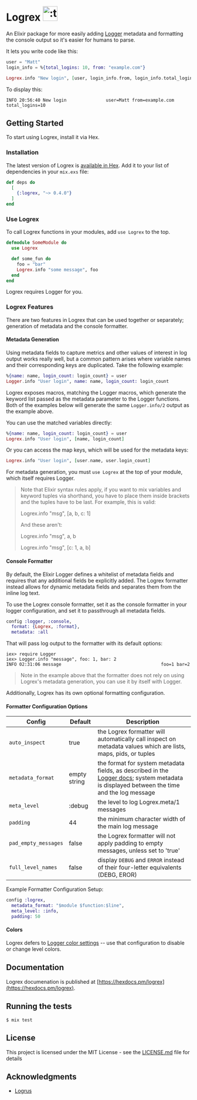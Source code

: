 # Logrex <img src="https://i.imgur.com/UEbtVhA.jpg" width="40" height="40" alt=":trex:" class="emoji" title=":trex:"/>

An Elixir package for more easily adding [Logger](https://hexdocs.pm/logger/Logger.html)
metadata and formatting the console output so it's easier for humans to parse.

It lets you write code like this:

```elixir
user = "Matt"
login_info = %{total_logins: 10, from: "example.com"}

Logrex.info "New login", [user, login_info.from, login_info.total_logins]
```

To display this:

```
INFO 20:56:40 New login               user=Matt from=example.com total_logins=10
```

## Getting Started

To start using Logrex, install it via Hex.

### Installation

The latest version of Logrex is [available in Hex](https://hex.pm/packages/logrex).
Add it to your list of dependencies in your `mix.exs` file:

```elixir
def deps do
  [
    {:logrex, "~> 0.4.0"}
  ]
end
```

### Use Logrex

To call Logrex functions in your modules, add `use Logrex` to the top.

```elixir
defmodule SomeModule do
  use Logrex

  def some_fun do
    foo = "bar"
    Logrex.info "some message", foo
  end
end
```

Logrex requires Logger for you.

### Logrex Features

There are two features in Logrex that can be used together or separately;
generation of metadata and the console formatter.

#### Metadata Generation

Using metadata fields to capture metrics and other values of interest in log
output works really well, but a common pattern arises where variable names and
their corresponding keys are duplicated. Take the following example:

```elixir
%{name: name, login_count: login_count} = user
Logger.info "User login", name: name, login_count: login_count
```

Logrex exposes macros, matching the Logger macros, which generate the
keyword list passed as the metadata parameter to the Logger functions. Both of
the examples below will generate the same `Logger.info/2` output as the example above.

You can use the matched variables directly:

```elixir
%{name: name, login_count: login_count} = user
Logrex.info "User login", [name, login_count]
```

Or you can access the map keys, which will be used for the metadata keys:

```elixir
Logrex.info "User login", [user.name, user.login_count]
```

For metadata generation, you must `use Logrex` at the top of your module, which
itself requires Logger.

> Note that Elixir syntax rules apply, if you want to mix variables and keyword
> tuples via shorthand, you have to place them inside brackets and the tuples
> have to be last. For example, this is valid:
>
> Logrex.info "msg", [a, b, c: 1]
>
> And these aren't:
>
> Logrex.info "msg", a, b
>
> Logrex.info "msg", [c: 1, a, b]

#### Console Formatter

By default, the Elixir Logger defines a whitelist of metadata fields and
requires that any additional fields be explicitly added. The Logrex formatter
instead allows for dynamic metadata fields and separates them from the inline
log text.

To use the Logrex console formatter, set it as the console formatter in your
logger configuration, and set it to passthrough all metadata fields.

```elixir
config :logger, :console,
  format: {Logrex, :format},
  metadata: :all
```

That will pass log output to the formatter with its default options:

```
iex> require Logger
iex> Logger.info "message", foo: 1, bar: 2
INFO 02:31:06 message                                      foo=1 bar=2
```

> Note in the example above that the formatter does not rely on using Logrex's
> metadata generation, you can use it by itself with Logger.

Additionally, Logrex has its own optional formatting configuration.

#### Formatter Configuration Options

Config | Default | Description
-------| ------- | -----------
`auto_inspect` | true | the Logrex formatter will automatically call inspect on metadata values which are lists, maps, pids, or tuples
`metadata_format` | empty string | the format for system metadata fields, as described in the [Logger docs](https://hexdocs.pm/logger/Logger.html#module-metadata); system metadata is displayed between the time and the log message
`meta_level` | :debug | the level to log Logrex.meta/1 messages
`padding` | 44 | the minimum character width of the main log message
`pad_empty_messages` | false | the Logrex formatter will not apply padding to empty messages, unless set to 'true'
`full_level_names` | false | display `DEBUG` and `ERROR` instead of their four-letter equivalents (DEBG, EROR)

Example Formatter Configuration Setup:

```elixir
config :logrex,
  metadata_format: "$module $function:$line",
  meta_level: :info,
  padding: 50
```

#### Colors

Logrex defers to [Logger color settings](https://hexdocs.pm/logger/Logger.html#module-console-backend) --
use that configuration to disable or change level colors.

## Documentation

Logrex documenation is published at [https://hexdocs.pm/logrex](https://hexdocs.pm/logrex).

## Running the tests

```shell
$ mix test
```

## License

This project is licensed under the MIT License - see the [LICENSE.md](LICENSE.md) file for details

## Acknowledgments

* [Logrus](https://github.com/sirupsen/logrus)
